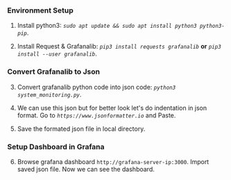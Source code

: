 ### Environment Setup

1. Install python3: 
_```sudo apt update && sudo apt install python3 python3-pip```_.

2. Install Request & Grafanalib: 
_```pip3 install requests grafanalib```_ **or** _```pip3 install --user grafanalib```_.

### Convert Grafanalib to Json

3. Convert grafanalib python code into json code: 
_```python3 system_monitoring.py```_.

4. We can use this json but for better look let's do indentation in json format. Go to
_```https://www.jsonformatter.io```_  and Paste.

5. Save the formated json file in local directory.

### Setup Dashboard in Grafana

6. Browse grafana dashboard ```http://grafana-server-ip:3000```. Import saved json file. Now we can see the dashboard.
